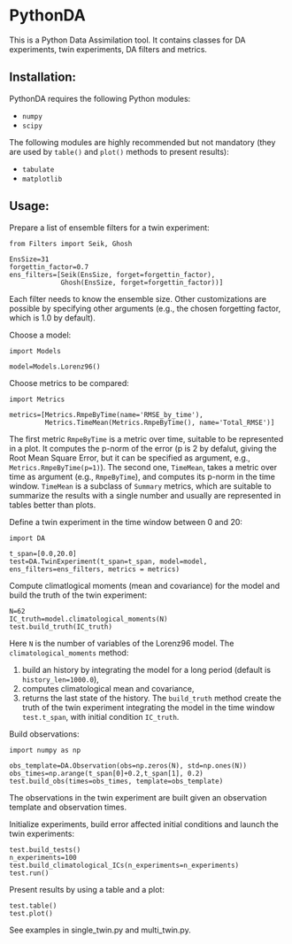 # PythonDA

This is a Python Data Assimilation tool. It contains classes for DA experiments, twin experiments, DA filters and metrics.

## Installation:

PythonDA requires the following Python modules:
- `numpy`
- `scipy`

The following modules are highly recommended but not mandatory (they are used by `table()` and `plot()` methods to present results):
- `tabulate`
- `matplotlib`

## Usage:

Prepare a list of ensemble filters for a twin experiment:
```
from Filters import Seik, Ghosh

EnsSize=31
forgettin_factor=0.7
ens_filters=[Seik(EnsSize, forget=forgettin_factor), 
             Ghosh(EnsSize, forget=forgettin_factor))]
```
Each filter needs to know the ensemble size. Other customizations are possible by specifying other arguments (e.g., the chosen forgetting factor, which is 1.0 by default).

Choose a model:
```
import Models

model=Models.Lorenz96()
```

Choose metrics to be compared:
```
import Metrics

metrics=[Metrics.RmpeByTime(name='RMSE_by_time'),
         Metrics.TimeMean(Metrics.RmpeByTime(), name='Total_RMSE')]
```
The first metric `RmpeByTime` is a metric over time, suitable to be represented in a plot. It computes the p-norm of the error (p is 2 by defalut, giving the Root Mean Square Error, but it can be specified as argument, e.g., `Metrics.RmpeByTime(p=1)`). The second one, `TimeMean`, takes a metric over time as argument (e.g., `RmpeByTime`), and computes its p-norm in the time window. `TimeMean` is a subclass of `Summary` metrics, which are suitable to summarize the results with a single number and usually are represented in tables better than plots.

Define a twin experiment in the time window between 0 and 20:
```
import DA

t_span=[0.0,20.0]
test=DA.TwinExperiment(t_span=t_span, model=model, ens_filters=ens_filters, metrics = metrics)
```

Compute climatlogical moments (mean and covariance) for the model and build the truth of the twin experiment:
```
N=62
IC_truth=model.climatological_moments(N)
test.build_truth(IC_truth)
```
Here `N` is the number of variables of the Lorenz96 model. 
The `climatological_moments` method:
1. build an history by integrating the model for a long period (default is `history_len=1000.0`),
2. computes climatological mean and covariance,
3. returns the last state of the history.
The `build_truth` method create the truth of the twin experiment integrating the model in the time window `test.t_span`, with initial condition `IC_truth`.

Build observations:
```
import numpy as np

obs_template=DA.Observation(obs=np.zeros(N), std=np.ones(N))
obs_times=np.arange(t_span[0]+0.2,t_span[1], 0.2)
test.build_obs(times=obs_times, template=obs_template)
```
The observations in the twin experiment are built given an observation template and observation times.

Initialize experiments, build error affected initial conditions and launch the twin experiments:
```
test.build_tests()
n_experiments=100
test.build_climatological_ICs(n_experiments=n_experiments)
test.run()
```

Present results by using a table and a plot:
```
test.table()
test.plot()
```

See examples in single_twin.py and multi_twin.py.
